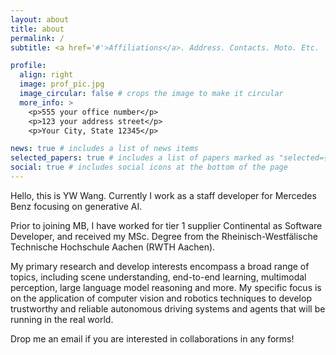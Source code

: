 ```yaml
---
layout: about
title: about
permalink: /
subtitle: <a href='#'>Affiliations</a>. Address. Contacts. Moto. Etc.

profile:
  align: right
  image: prof_pic.jpg
  image_circular: false # crops the image to make it circular
  more_info: >
    <p>555 your office number</p>
    <p>123 your address street</p>
    <p>Your City, State 12345</p>

news: true # includes a list of news items
selected_papers: true # includes a list of papers marked as "selected={true}"
social: true # includes social icons at the bottom of the page
---
```


Hello, this is YW Wang. Currently I work as a staff developer for Mercedes Benz focusing on generative AI.

Prior to joining MB, I have worked for tier 1 supplier Continental as Software Developer, and received my MSc. Degree from the Rheinisch-Westfälische Technische Hochschule Aachen (RWTH Aachen). 

My primary research and develop interests encompass a broad range of topics, including scene understanding, end-to-end learning, multimodal perception, large language model reasoning and more. My specific focus is on the application of computer vision and robotics techniques to develop trustworthy and reliable autonomous driving systems and agents that will be running in the real world.

Drop me an email if you are interested in collaborations in any forms!